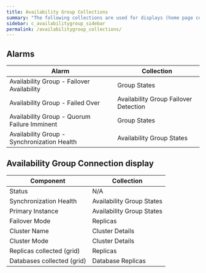 ```yaml
---
title: Availability Group Collections
summary: "The following collections are used for displays (home page components and drilldowns)."
sidebar: c_availabilitygroup_sidebar
permalink: /availabilitygroup_collections/
---
```



## Alarms

Alarm | Collection
------|-----------
Availability Group - Failover Availability | Group States
Availability Group - Failed Over | Availability Group Failover Detection
Availability Group - Quorum Failure Imminent | Group States
Availability Group - Synchronization Health | Availability Group States

## Availability Group Connection display

Component | Collection
----------|-----------
Status | N/A   
Synchronization Health | Availability Group States   
Primary Instance | Availability Group States   
Failover Mode | Replicas   
Cluster Name | Cluster Details   
Cluster Mode | Cluster Details   
Replicas collected (grid) | Replicas   
Databases collected (grid) | Database Replicas
